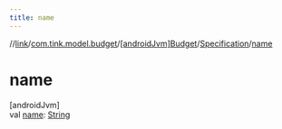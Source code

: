 ```yaml
---
title: name
---
```

//[link](../../../../index.html)/[com.tink.model.budget](../../index.html)/[[androidJvm]Budget](../index.html)/[Specification](index.html)/[name](name.html)



# name



[androidJvm]\
val [name](name.html): [String](https://kotlinlang.org/api/latest/jvm/stdlib/kotlin/-string/index.html)




